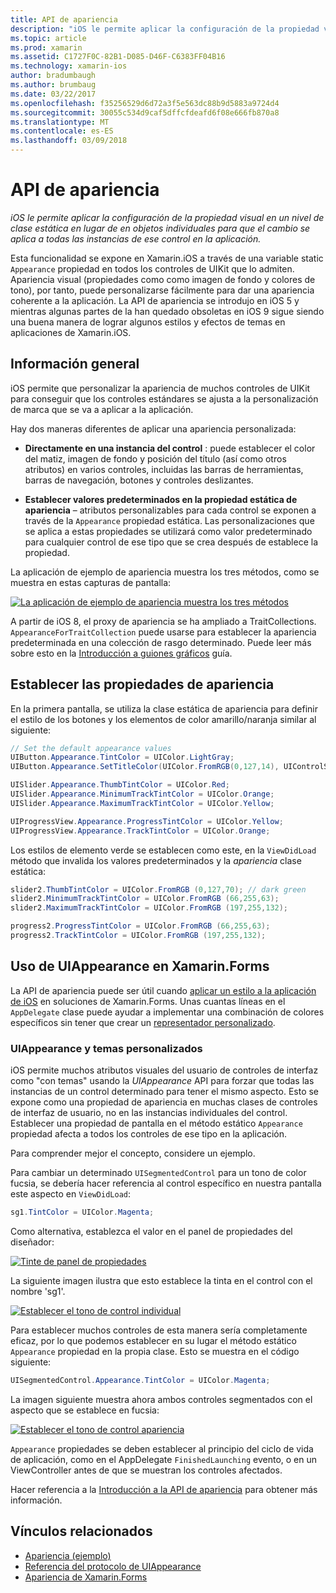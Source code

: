 ```yaml
---
title: API de apariencia
description: "iOS le permite aplicar la configuración de la propiedad visual en un nivel de clase estática en lugar de en objetos individuales para que el cambio se aplica a todas las instancias de ese control en la aplicación."
ms.topic: article
ms.prod: xamarin
ms.assetid: C1727F0C-82B1-D085-D46F-C6383FF04B16
ms.technology: xamarin-ios
author: bradumbaugh
ms.author: brumbaug
ms.date: 03/22/2017
ms.openlocfilehash: f35256529d6d72a3f5e563dc88b9d5883a9724d4
ms.sourcegitcommit: 30055c534d9caf5dffcfdeafd6f08e666fb870a8
ms.translationtype: MT
ms.contentlocale: es-ES
ms.lasthandoff: 03/09/2018
---
```

# <a name="appearance-api"></a>API de apariencia

_iOS le permite aplicar la configuración de la propiedad visual en un nivel de clase estática en lugar de en objetos individuales para que el cambio se aplica a todas las instancias de ese control en la aplicación._

Esta funcionalidad se expone en Xamarin.iOS a través de una variable static `Appearance` propiedad en todos los controles de UIKit que lo admiten. Apariencia visual (propiedades como como imagen de fondo y colores de tono), por tanto, puede personalizarse fácilmente para dar una apariencia coherente a la aplicación. La API de apariencia se introdujo en iOS 5 y mientras algunas partes de la han quedado obsoletas en iOS 9 sigue siendo una buena manera de lograr algunos estilos y efectos de temas en aplicaciones de Xamarin.iOS.

## <a name="overview"></a>Información general

iOS permite que personalizar la apariencia de muchos controles de UIKit para conseguir que los controles estándares se ajusta a la personalización de marca que se va a aplicar a la aplicación.

Hay dos maneras diferentes de aplicar una apariencia personalizada:

- **Directamente en una instancia del control** : puede establecer el color del matiz, imagen de fondo y posición del título (así como otros atributos) en varios controles, incluidas las barras de herramientas, barras de navegación, botones y controles deslizantes.

- **Establecer valores predeterminados en la propiedad estática de apariencia** – atributos personalizables para cada control se exponen a través de la `Appearance` propiedad estática. Las personalizaciones que se aplica a estas propiedades se utilizará como valor predeterminado para cualquier control de ese tipo que se crea después de establece la propiedad.

La aplicación de ejemplo de apariencia muestra los tres métodos, como se muestra en estas capturas de pantalla:

 [![](introduction-to-the-appearance-api-images/appearance01.png "La aplicación de ejemplo de apariencia muestra los tres métodos")](introduction-to-the-appearance-api-images/appearance01.png#lightbox)

A partir de iOS 8, el proxy de apariencia se ha ampliado a TraitCollections.
 `AppearanceForTraitCollection` puede usarse para establecer la apariencia predeterminada en una colección de rasgo determinado. Puede leer más sobre esto en la [Introducción a guiones gráficos](~/ios/user-interface/storyboards/unified-storyboards.md) guía.


## <a name="setting-appearance-properties"></a>Establecer las propiedades de apariencia

En la primera pantalla, se utiliza la clase estática de apariencia para definir el estilo de los botones y los elementos de color amarillo/naranja similar al siguiente:

```csharp
// Set the default appearance values
UIButton.Appearance.TintColor = UIColor.LightGray;
UIButton.Appearance.SetTitleColor(UIColor.FromRGB(0,127,14), UIControlState.Normal);

UISlider.Appearance.ThumbTintColor = UIColor.Red;
UISlider.Appearance.MinimumTrackTintColor = UIColor.Orange;
UISlider.Appearance.MaximumTrackTintColor = UIColor.Yellow;

UIProgressView.Appearance.ProgressTintColor = UIColor.Yellow;
UIProgressView.Appearance.TrackTintColor = UIColor.Orange;
```

Los estilos de elemento verde se establecen como este, en la `ViewDidLoad` método que invalida los valores predeterminados y la *apariencia* clase estática:

```csharp
slider2.ThumbTintColor = UIColor.FromRGB (0,127,70); // dark green
slider2.MinimumTrackTintColor = UIColor.FromRGB (66,255,63);
slider2.MaximumTrackTintColor = UIColor.FromRGB (197,255,132);
```

```csharp
progress2.ProgressTintColor = UIColor.FromRGB (66,255,63);
progress2.TrackTintColor = UIColor.FromRGB (197,255,132);
```

## <a name="using-uiappearance-in-xamarinforms"></a>Uso de UIAppearance en Xamarin.Forms

La API de apariencia puede ser útil cuando [aplicar un estilo a la aplicación de iOS](~/xamarin-forms/platform/ios/theme.md#uiappearance) en soluciones de Xamarin.Forms. Unas cuantas líneas en el `AppDelegate` clase puede ayudar a implementar una combinación de colores específicos sin tener que crear un [representador personalizado](~/xamarin-forms/app-fundamentals/custom-renderer/index.md).


### <a name="custom-themes-and-uiappearance"></a>UIAppearance y temas personalizados

iOS permite muchos atributos visuales del usuario de controles de interfaz como "con temas" usando la *UIAppearance* API para forzar que todas las instancias de un control determinado para tener el mismo aspecto. Esto se expone como una propiedad de apariencia en muchas clases de controles de interfaz de usuario, no en las instancias individuales del control. Establecer una propiedad de pantalla en el método estático `Appearance` propiedad afecta a todos los controles de ese tipo en la aplicación.

Para comprender mejor el concepto, considere un ejemplo.

Para cambiar un determinado `UISegmentedControl` para un tono de color fucsia, se debería hacer referencia al control específico en nuestra pantalla este aspecto en `ViewDidLoad`:

```csharp
sg1.TintColor = UIColor.Magenta;
```

Como alternativa, establezca el valor en el panel de propiedades del diseñador: 

[![](introduction-to-the-appearance-api-images/propertiespadtint.png "Tinte de panel de propiedades")](introduction-to-the-appearance-api-images/propertiespadtint.png#lightbox)

La siguiente imagen ilustra que esto establece la tinta en el control con el nombre 'sg1'.

 [![](introduction-to-the-appearance-api-images/image53.png "Establecer el tono de control individual")](introduction-to-the-appearance-api-images/image53.png#lightbox)

Para establecer muchos controles de esta manera sería completamente eficaz, por lo que podemos establecer en su lugar el método estático `Appearance` propiedad en la propia clase. Esto se muestra en el código siguiente:

```csharp
UISegmentedControl.Appearance.TintColor = UIColor.Magenta;
```

La imagen siguiente muestra ahora ambos controles segmentados con el aspecto que se establece en fucsia:

 [![](introduction-to-the-appearance-api-images/image54.png "Establecer el tono de control apariencia")](introduction-to-the-appearance-api-images/image54.png#lightbox)

`Appearance` propiedades se deben establecer al principio del ciclo de vida de aplicación, como en el AppDelegate `FinishedLaunching` evento, o en un ViewController antes de que se muestran los controles afectados.


Hacer referencia a la [Introducción a la API de apariencia](~/ios/user-interface/ios-ui/introduction-to-the-appearance-api.md) para obtener más información.


## <a name="related-links"></a>Vínculos relacionados

- [Apariencia (ejemplo)](https://developer.xamarin.com/samples/monotouch/IntroToAppearance/)
- [Referencia del protocolo de UIAppearance](https://developer.apple.com/library/ios/documentation/UIKit/Reference/UIAppearance_Protocol/)
- [Apariencia de Xamarin.Forms](~/xamarin-forms/platform/ios/theme.md#uiappearance)
